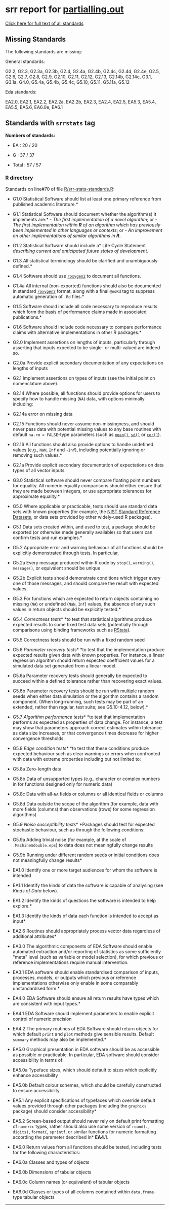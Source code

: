 # srr report for [partialling.out](https://marcboschmatas.github.io/partialling.out/)



[Click here for full text of all standards](https://stats-devguide.ropensci.org/standards.html)







## Missing Standards



The following standards are missing:



General standards:



G2.2, G2.3, G2.3a, G2.3b, G2.4, G2.4a, G2.4b, G2.4c, G2.4d, G2.4e, G2.5, G2.6, G2.7, G2.8, G2.9, G2.10, G2.11, G2.12, G2.13, G2.14b, G2.14c, G3.1, G3.1a, G4.0, G5.4a, G5.4b, G5.4c, G5.10, G5.11, G5.11a, G5.12





Eda standards:



EA2.0, EA2.1, EA2.2, EA2.2a, EA2.2b, EA2.3, EA2.4, EA2.5, EA5.3, EA5.4, EA5.5, EA5.6, EA6.0e, EA6.1



## Standards with `srrstats` tag



**Numbers of standards:**

-  EA :  20  /  20

-  G :  37  /  37

- Total : 57 / 57





### R directory



Standards on line#70 of file [R/srr-stats-standards.R](https://marcboschmatas.github.io/partialling.out//blob/main/R/srr-stats-standards.R#L70):

- G1.0 Statistical Software should list at least one primary reference from published academic literature.* 

- G1.1 Statistical Software should document whether the algorithm(s) it implements are:* - *The first implementation of a novel algorithm*; or - *The first implementation within **R** of an algorithm which has previously been implemented in other languages or contexts*; or - *An improvement on other implementations of similar algorithms in **R***. 

- G1.2 Statistical Software should include a* Life Cycle Statement *describing current and anticipated future states of development.* 

- G1.3 All statistical terminology should be clarified and unambiguously defined.* 

- G1.4 Software should use [`roxygen2`](https://roxygen2.r-lib.org/) to document all functions.

- G1.4a All internal (non-exported) functions should also be documented in standard [`roxygen2`](https://roxygen2.r-lib.org/) format, along with a final `@noRd` tag to suppress automatic generation of `.Rd` files.* 

- G1.5 Software should include all code necessary to reproduce results which form the basis of performance claims made in associated publications.* 

- G1.6 Software should include code necessary to compare performance claims with alternative implementations in other R packages.* 

- G2.0 Implement assertions on lengths of inputs, particularly through asserting that inputs expected to be single- or multi-valued are indeed so.

- G2.0a Provide explicit secondary documentation of any expectations on lengths of inputs

- G2.1 Implement assertions on types of inputs (see the initial point on nomenclature above).

- G2.14 Where possible, all functions should provide options for users to specify how to handle missing (`NA`) data, with options minimally including:

- G2.14a error on missing data

- G2.15 Functions should never assume non-missingness, and should never pass data with potential missing values to any base routines with default `na.rm = FALSE`-type parameters (such as [`mean()`](https://stat.ethz.ch/R-manual/R-devel/library/base/html/mean.html), [`sd()`](https://stat.ethz.ch/R-manual/R-devel/library/stats/html/sd.html) or [`cor()`](https://stat.ethz.ch/R-manual/R-devel/library/stats/html/cor.html)).

- G2.16 All functions should also provide options to handle undefined values (e.g., `NaN`, `Inf` and `-Inf`), including potentially ignoring or removing such values.* 

- G2.1a Provide explicit secondary documentation of expectations on data types of all vector inputs.

- G3.0 Statistical software should never compare floating point numbers for equality. All numeric equality comparisons should either ensure that they are made between integers, or use appropriate tolerances for approximate equality.* 

- G5.0 Where applicable or practicable, tests should use standard data sets with known properties (for example, the [NIST Standard Reference Datasets](https://www.itl.nist.gov/div898/strd/), or data sets provided by other widely-used R packages).

- G5.1 Data sets created within, and used to test, a package should be exported (or otherwise made generally available) so that users can confirm tests and run examples.* 

- G5.2 Appropriate error and warning behaviour of all functions should be explicitly demonstrated through tests. In particular,

- G5.2a Every message produced within R code by `stop()`, `warning()`, `message()`, or equivalent should be unique

- G5.2b Explicit tests should demonstrate conditions which trigger every one of those messages, and should compare the result with expected values.

- G5.3 For functions which are expected to return objects containing no missing (`NA`) or undefined (`NaN`, `Inf`) values, the absence of any such values in return objects should be explicitly tested.* 

- G5.4 *Correctness tests** *to test that statistical algorithms produce expected results to some fixed test data sets (potentially through comparisons using binding frameworks such as [RStata](https://github.com/lbraglia/RStata)).

- G5.5 Correctness tests should be run with a fixed random seed

- G5.6 *Parameter recovery tests** *to test that the implementation produce expected results given data with known properties. For instance, a linear regression algorithm should return expected coefficient values for a simulated data set generated from a linear model.

- G5.6a Parameter recovery tests should generally be expected to succeed within a defined tolerance rather than recovering exact values.

- G5.6b Parameter recovery tests should be run with multiple random seeds when either data simulation or the algorithm contains a random component. (When long-running, such tests may be part of an extended, rather than regular, test suite; see G5.10-4.12, below).* 

- G5.7 *Algorithm performance tests** *to test that implementation performs as expected as properties of data change. For instance, a test may show that parameters approach correct estimates within tolerance as data size increases, or that convergence times decrease for higher convergence thresholds.

- G5.8 *Edge condition tests** *to test that these conditions produce expected behaviour such as clear warnings or errors when confronted with data with extreme properties including but not limited to:

- G5.8a Zero-length data

- G5.8b Data of unsupported types (e.g., character or complex numbers in for functions designed only for numeric data)

- G5.8c Data with all-`NA` fields or columns or all identical fields or columns

- G5.8d Data outside the scope of the algorithm (for example, data with more fields (columns) than observations (rows) for some regression algorithms)

- G5.9 *Noise susceptibility tests** *Packages should test for expected stochastic behaviour, such as through the following conditions:

- G5.9a Adding trivial noise (for example, at the scale of `.Machine$double.eps`) to data does not meaningfully change results

- G5.9b Running under different random seeds or initial conditions does not meaningfully change results* 

- EA1.0 Identify one or more target audiences for whom the software is intended

- EA1.1 Identify the kinds of data the software is capable of analysing (see *Kinds of Data* below).

- EA1.2 Identify the kinds of questions the software is intended to help explore.* 

- EA1.3 Identify the kinds of data each function is intended to accept as input* 

- EA2.6 Routines should appropriately process vector data regardless of additional attributes* 

- EA3.0 The algorithmic components of EDA Software should enable automated extraction and/or reporting of statistics as some sufficiently "meta" level (such as variable or model selection), for which previous or reference implementations require manual intervention.

- EA3.1 EDA software should enable standardised comparison of inputs, processes, models, or outputs which previous or reference implementations otherwise only enable in some comparably unstandardised form.* 

- EA4.0 EDA Software should ensure all return results have types which are consistent with input types.* 

- EA4.1 EDA Software should implement parameters to enable explicit control of numeric precision

- EA4.2 The primary routines of EDA Software should return objects for which default `print` and `plot` methods give sensible results. Default `summary` methods may also be implemented.* 

- EA5.0 Graphical presentation in EDA software should be as accessible as possible or practicable. In particular, EDA software should consider accessibility in terms of:

- EA5.0a Typeface sizes, which should default to sizes which explicitly enhance accessibility

- EA5.0b Default colour schemes, which should be carefully constructed to ensure accessibility.

- EA5.1 Any explicit specifications of typefaces which override default values provided through other packages (including the `graphics` package) should consider accessibility* 

- EA5.2 Screen-based output should never rely on default print formatting of `numeric` types, rather should also use some version of `round(., digits)`, `formatC`, `sprintf`, or similar functions for numeric formatting according the parameter described in* **EA4.1**.

- EA6.0 Return values from all functions should be tested, including tests for the following characteristics:

- EA6.0a Classes and types of objects

- EA6.0b Dimensions of tabular objects

- EA6.0c Column names (or equivalent) of tabular objects

- EA6.0d Classes or types of all columns contained within `data.frame`-type tabular objects 



---



